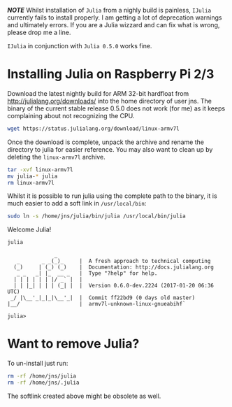 ***NOTE*** Whilst installation of ```Julia``` from a nighly build is painless,  ```IJulia``` currently fails to install properly. I am getting a lot of deprecation warnings and ultimately errors. If you are a Julia wizzard and can fix what is wrong, please drop me a line.

```IJulia``` in conjunction with ```Julia 0.5.0``` works fine.

# Installing Julia on Raspberry Pi 2/3
Download the latest nightly build for ARM 32-bit hardfloat from http://julialang.org/downloads/ into the home directory of user jns. The binary of the current stable release 0.5.0 does not work (for me) as it keeps complaining about not recognizing the CPU.

```bash
wget https://status.julialang.org/download/linux-armv7l
```

Once the download is complete, unpack the archive and rename the directory to julia for easier reference. You may also  want to clean up by deleting the ```linux-armv7l``` archive.

```bash
tar -xvf linux-armv7l
mv julia-* julia
rm linux-armv7l
```

Whilst it is possible to run julia using the complete path to the binary, it is much easier to add a soft link in ```/usr/local/bin```:

```bash
sudo ln -s /home/jns/julia/bin/julia /usr/local/bin/julia
```

Welcome Julia!

```bash
julia
```

```
               _
   _       _ _(_)_     |  A fresh approach to technical computing
  (_)     | (_) (_)    |  Documentation: http://docs.julialang.org
   _ _   _| |_  __ _   |  Type "?help" for help.
  | | | | | | |/ _` |  |
  | | |_| | | | (_| |  |  Version 0.6.0-dev.2224 (2017-01-20 06:36 UTC)
 _/ |\__'_|_|_|\__'_|  |  Commit ff22bd9 (0 days old master)
|__/                   |  armv7l-unknown-linux-gnueabihf` 

julia>
```

# Want to remove Julia?

To un-install just run:

```bash
rm -rf /home/jns/julia
rm -rf /home/jns/.julia
```

The softlink created above might be obsolete as well.
